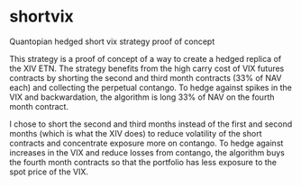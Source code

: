 # shortvix
Quantopian hedged short vix strategy proof of concept


This strategy is a proof of concept of a way to create a hedged replica of the XIV ETN. The strategy benefits from the high carry cost of VIX futures contracts by shorting the second and third month contracts (33% of NAV each) and collecting the perpetual contango. To hedge against spikes in the VIX and backwardation, the algorithm is long 33% of NAV on the fourth month contract.

I chose to short the second and third months instead of the first and second months (which is what the XIV does) to reduce volatility of the short contracts and concentrate exposure more on contango. To hedge against increases in the VIX and reduce losses from contango, the algorithm buys the fourth month contracts so that the portfolio has less exposure to the spot price of the VIX.
